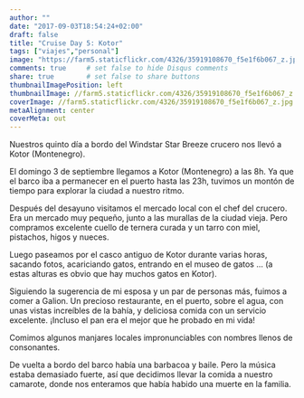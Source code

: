 ```yaml
---
author: ""
date: "2017-09-03T18:54:24+02:00"
draft: false
title: "Cruise Day 5: Kotor"
tags: ["viajes","personal"]
image: "https://farm5.staticflickr.com/4326/35919108670_f5e1f6b067_z.jpg"
comments: true     # set false to hide Disqus comments
share: true        # set false to share buttons
thumbnailImagePosition: left
thumbnailImage: //farm5.staticflickr.com/4326/35919108670_f5e1f6b067_z.jpg
coverImage: //farm5.staticflickr.com/4326/35919108670_f5e1f6b067_z.jpg
metaAlignment: center
coverMeta: out
---
```


Nuestros quinto día a bordo del Windstar Star Breeze crucero nos llevó a Kotor (Montenegro).

<!--more-->

El domingo 3 de septiembre llegamos a Kotor (Montenegro) a las 8h. Ya que el barco iba a permanecer en el puerto hasta las 23h, tuvimos un montón de tiempo para explorar la ciudad a nuestro ritmo.

Después del desayuno visitamos el mercado local con el chef del crucero. Era un mercado muy pequeño, junto a las murallas de la ciudad vieja. Pero compramos excelente cuello de ternera curada y un tarro con miel, pistachos, higos y nueces.

Luego paseamos por el casco antiguo de Kotor durante varias horas, sacando fotos, acariciando gatos, entrando en el museo de gatos ... (a estas alturas es obvio que hay muchos gatos en Kotor).

Siguiendo la sugerencia de mi esposa y un par de personas más, fuimos a comer a Galion. Un precioso restaurante, en el puerto, sobre el agua, con unas vistas increíbles de la bahía, y deliciosa comida con un servicio excelente. ¡Incluso el pan era el mejor que he probado en mi vida!

Comimos algunos manjares locales impronunciables con nombres llenos de consonantes.

De vuelta a bordo del barco había una barbacoa y baile. Pero la música estaba demasiado fuerte, así que decidimos llevar la comida a nuestro camarote, donde nos enteramos que había habido una muerte en la familia.

<div id="flickrembed"></div><div style="position:absolute; top:-70px; display:block; text-align:center; z-index:-1;"></div><script src='https://flickrembed.com/embed_v2.js.php?source=flickr&layout=responsive&input=www.flickr.com/photos/jcortell/albums/72157686233577313&sort=5&by=album&theme=default&scale=fill&limit=100&skin=default&autoplay=true'></script>